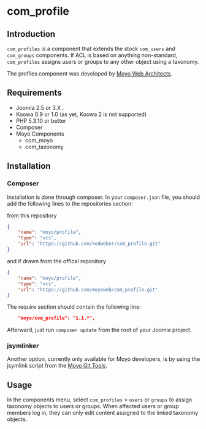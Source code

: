# com_profile

## Introduction

`com_profiles` is a component that extends the stock `com_users` and 
`com_groups` components. If ACL is based on anything non-standard, 
`com_profiles` assigns users or groups to any other object using a taxonomy.

The profiles component was developed by [Moyo Web Architects](http://moyoweb.nl).

## Requirements

* Joomla 2.5 or 3.X .
* Koowa 0.9 or 1.0 (as yet, Koowa 2 is not supported)
* PHP 5.3.10 or better
* Composer
* Moyo Components
    * com_moyo
    * com_taxonomy

## Installation

### Composer

Installation is done through composer. In your `composer.json` file, you should add the following lines to the repositories
section:

from this repository

```json
{
    "name": "moyo/profile",
    "type": "vcs",
    "url": "https://github.com/kedweber/com_profile.git"
}
```

and if drawn from the offical repository

```json
{
    "name": "moyo/profile",
    "type": "vcs",
    "url": "https://github.com/moyoweb/com_profile.git"
}
```

The require section should contain the following line:

```json
    "moyo/com_profile": "1.1.*",
```

Afterward, just run `composer update` from the root of your Joomla project.

### jsymlinker

Another option, currently only available for Moyo developers, is by using the jsymlink script from the [Moyo Git
Tools](https://github.com/derjoachim/moyo-git-tools).

## Usage

In the components menu, select `com_profiles` > `users` or `groups` to assign 
taxonomy objects to users or groups. When affected users or group members log 
in, they can only edit content assigned to the linked taxonomy objects.
